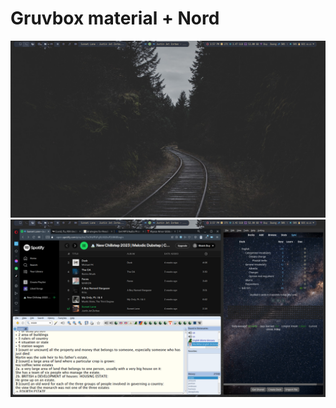 # Gruvbox material + Nord
![](https://github.com/saocodon/dotfiles/blob/main/img1.png)
![](https://github.com/saocodon/dotfiles/blob/main/img2.png)
